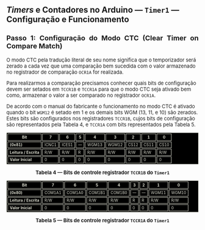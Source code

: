 <style scoped>
    figcaption {
        font-size: 14px;
        text-align: center;
    }
    ul, ol {
        font-size: 12px;
    }
    h2 {
        font-size: 21px;
    }
    h3 {
        font-size: 18px;
        text-align: justify;
    }
    h4 {
        font-size: 15px;
    }
    h5 {
        font-size: 13px;
    }
    p {
        font-size: 13px;
    }
    .codigo-container {
        display: flex;
        justify-content: center;
        text-align: left; /* Para garantir alinhamento do texto à esquerda */
    }
    .codigo-container pre,
    .codigo-container code {
        width: 100%; /* Ocupa a largura total da `div` */
        max-width: 650px; /* Um valor máximo de largura pode ser útil */
        font-size: 12px; /* Ou qualquer tamanho que prefira */
        padding: 20px; /* Ajuste conforme necessário */
        box-sizing: border-box; /* Inclui o padding no cálculo da largura */
    }

    table {
        margin-left: auto;
        margin-right: auto;
        font-size: 10px;
    }
    table, td, th {
        border: 1px solid #dbdccf;
        border-collapse: separate;
        background-color: black;
        color: #dbdccf;
    }
    #t-caption {
        text-align: center;
        font-size: 8px;
        font-weight: bold;
    }

</style>

## _Timers_ e Contadores no Arduino — `Timer1` — Configuração e Funcionamento

### Passo 1: Configuração do Modo CTC (Clear Timer on Compare Match)

O modo CTC pela tradução literal de seu nome significa que o temporizador será zerado a cada vez que uma comparação bem sucedida com o valor armazenado no registrador de comparação `OCR1A` for realizada.

Para realizarmos a comparação precisamos conhecer quais bits de configuração devem ser setados em `TCCR1B` e `TCCR1A` para que o modo CTC seja ativado bem como, armazenar o valor a ser comparado no registrador `OCR1A`.

De acordo com o manual do fabricante o funcionamento no modo CTC é ativado quando o bit `WGM12` é setado em 1 e os demais bits WGM (13, 11, e 10) são zerados. Estes bits são configurados nos registradores `TCCR1B`, cujos bits de configuração são representados pela Tabela 4, e `TCCR1A` com bits representados pela Tabela 5.

<div class="flex-container">
<div class="column-container" markdown="1">

| Bit                   | 7     | 6     | 5   | 4     | 3     | 2    | 1    | 0    |
| --------------------- | ----- | ----- | --- | ----- | ----- | ---- | ---- | ---- |
| **(0x81)**            | ICNC1 | ICES1 | —   | WGM13 | WGM12 | CS12 | CS11 | CS10 |
| **Leitura / Escrita** | R/W   | R/W   | R   | R/W   | R/W   | R/W  | R/W  | R/W  |
| **Valor Inicial**     | 0     | 0     | 0   | 0     | 0     | 0    | 0    | 0    |

<span id="Tabela-4"></span>

<div id="t-caption" markdown="1">

Tabela 4 — Bits de controle registrador `TCCR1B` do `Timer1`

</div>

</div>
<div class="column-container" markdown="1">

| Bit                   | 7      | 6      | 5      | 4      | 3   | 2   | 1     | 0     |
| --------------------- | ------ | ------ | ------ | ------ | --- | --- | ----- | ----- |
| **(0x80)**            | COM1A1 | COM1A0 | COM1B1 | COM1B0 | —   | —   | WGM11 | WGM10 |
| **Leitura / Escrita** | R/W    | R/W    | R/W    | R/W    | R   | R   | R/W   | R/W   |
| **Valor Inicial**     | 0      | 0      | 0      | 0      | 0   | 0   | 0     | 0     |

<span id="Tabela-5"></span>

<div id="t-caption" markdown="1">

Tabela 5 — Bits de controle registrador `TCCR1A` do `Timer1`

</div>

</div>
</div>
